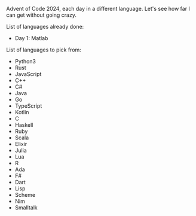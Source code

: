 Advent of Code 2024, each day in a different language. Let's see how far I can get without going crazy.

List of languages already done:

- Day 1: Matlab

List of languages to pick from:

- Python3
- Rust
- JavaScript
- C++
- C#
- Java
- Go
- TypeScript
- Kotlin
- C
- Haskell
- Ruby
- Scala
- Elixir
- Julia
- Lua
- R
- Ada
- F#
- Dart
- Lisp
- Scheme
- Nim
- Smalltalk